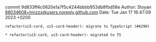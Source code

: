 commit 9d833ff4c0820e1a7f5c4244bbbb953db8fbd58e
Author: Stoyan <88034608+hinzzx@users.noreply.github.com>
Date:   Tue Jan 17 16:47:09 2023 +0200

    refactor(ui5-card, ui5-card-header): migrate to TypeScript (#6290)
    
    * refactor(ui5-card, ui5-card-header): migrated to TS
